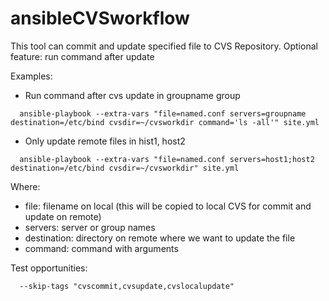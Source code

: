 # ansibleCVSworkflow

This tool can commit and update specified file to CVS Repository.
Optional feature: run command after update

Examples:
- Run command after cvs update in groupname group
```
  ansible-playbook --extra-vars "file=named.conf servers=groupname destination=/etc/bind cvsdir=~/cvsworkdir command='ls -all'" site.yml
```
- Only update remote files in hist1, host2
```
  ansible-playbook --extra-vars "file=named.conf servers=host1;host2 destination=/etc/bind cvsdir=~/cvsworkdir" site.yml
```
Where:
  - file: filename on local (this will be copied to local CVS for commit and update on remote)
  - servers: server or group names
  - destination: directory on remote where we want to update the file
  - command: command with arguments

Test opportunities:
```
  --skip-tags "cvscommit,cvsupdate,cvslocalupdate"
```
